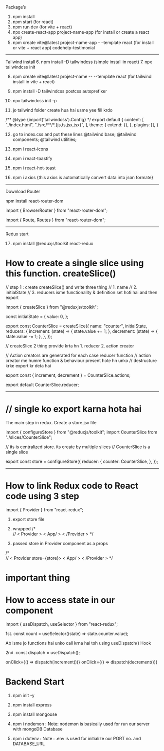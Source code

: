 Package’s

1. npm install
2. npm start (for react)
3. npm run dev (for vite + react)
4. npx create-react-app project-name-app (for install or create a react app)
5. npm create vite@latest project-name-app – –template react (for install or vite + react app)
   codehelp-testimonial

---

Tailwind install 6. npm install -D tailwindcss (simple install in react) 7. npx tailwindcss init

8. npm create vite@latest project-name -- --template react (for tailwind install in vite + react)
9. npm install -D tailwindcss postcss autoprefixer
10. npx tailwindcss init -p

11. jo tailwind folder create hua hai usme yee fill krdo

/** @type {import('tailwindcss').Config} \*/
export default {
content: [
"./index.html",
"./src/**/\*.{js,ts,jsx,tsx}",
],
theme: {
extend: {},
},
plugins: [],
}

12. go to index.css and put these lines
    @tailwind base;
    @tailwind components;
    @tailwind utilities;

13. npm i react-icons

14. npm i react-toastify
15. npm i react-hot-toast

16. npm i axios {this axios is automatically convert data into json formate}

---

Download Router

npm install react-router-dom

import { BrowserRouter } from "react-router-dom";

<BrowserRouter> <App/> </BrowserRouter>

import { Route, Routes } from "react-router-dom";
<Routes>
<Route path="" element={component}/>
</Routes>

---

Redux start

17. npm install @reduxjs/toolkit react-redux

# How to create a single slice using this function. createSlice()

// step 1 : create createSlice() and write three thing
// 1. name
// 2. initialState
// 3. reducers isme functionality & definition set hoti hai and then export

import { createSlice } from "@reduxjs/toolkit";

const initialState = {
value: 0,
};

export const CounterSlice = createSlice({
name: "counter",
initialState,
reducers: {
increment: (state) => {
state.value += 1;
},
decrement: (state) => {
state.value -= 1;
},
},
});

// createSlice 2 thing provide krta hn 1. reducer 2. action creator

// Action creators are generated for each case reducer function
// action creator me humre function & behaviour present hote hn unko
// destructure krke export kr deta hai

export const { increment, decrement } = CounterSlice.actions;

export default CounterSlice.reducer;

---

# // single ko export karna hota hai

The main step in redux. Create a store.jsx file

import { configureStore } from "@reduxjs/toolkit";
import CounterSlice from "./slices/CounterSlice";

// its is centralized store. its create by multiple slices
// CounterSlice is a single slice

export const store = configureStore({
reducer: {
counter: CounterSlice,
},
});

---

# How to link Redux code to React code using 3 step

import { Provider } from "react-redux";

1. export store file
2. wrapped
/*  
// < Provider >
    < App/ >
< /Provider >
*/

3. passed store in Provider component as a props

/*  
// < Provider  store={store}>
    < App/ >
< /Provider >
*/

# important thing

# How to access state in our component

import { useDispatch, useSelector } from "react-redux";

1st. const count = useSelector((state) => state.counter.value);

Ab isme jo functions hai unko call krna hai toh using useDispatch() Hook

2nd. const dispatch = useDispatch();

onClick={() => dispatch(increment())}
onClick={() => dispatch(decrement())}

# Backend Start

1. npm init -y
2. npm install express
3. npm install mongoose

4. npm i nodemon : 
  Note: nodemon is basically used for run our server with mongoDB Database

5. npm i dotenv :
  Note : .env is used for initialize our PORT no. and DATABASE_URL 




